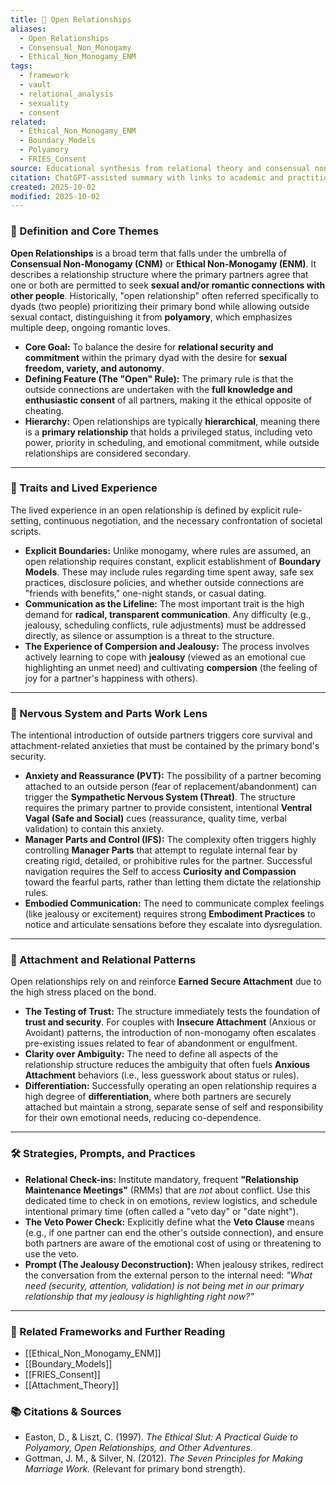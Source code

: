 ```yaml
---
title: 💖 Open Relationships
aliases:
  - Open_Relationships
  - Consensual_Non_Monogamy
  - Ethical_Non_Monogamy_ENM
tags:
  - framework
  - vault
  - relational_analysis
  - sexuality
  - consent
related:
  - Ethical_Non_Monogamy_ENM
  - Boundary_Models
  - Polyamory
  - FRIES_Consent
source: Educational synthesis from relational theory and consensual non-monogamy scholarship
citation: ChatGPT-assisted summary with links to academic and practitioner materials
created: 2025-10-02
modified: 2025-10-02
---
```

### 🧩 Definition and Core Themes

**Open Relationships** is a broad term that falls under the umbrella of **Consensual Non-Monogamy (CNM)** or **Ethical Non-Monogamy (ENM)**. It describes a relationship structure where the primary partners agree that one or both are permitted to seek **sexual and/or romantic connections with other people**. Historically, "open relationship" often referred specifically to dyads (two people) prioritizing their primary bond while allowing outside sexual contact, distinguishing it from **polyamory**, which emphasizes multiple deep, ongoing romantic loves.

-   **Core Goal:** To balance the desire for **relational security and commitment** within the primary dyad with the desire for **sexual freedom, variety, and autonomy**.
-   **Defining Feature (The "Open" Rule):** The primary rule is that the outside connections are undertaken with the **full knowledge and enthusiastic consent** of all partners, making it the ethical opposite of cheating.
-   **Hierarchy:** Open relationships are typically **hierarchical**, meaning there is a **primary relationship** that holds a privileged status, including veto power, priority in scheduling, and emotional commitment, while outside relationships are considered secondary.

---

### 🌿 Traits and Lived Experience

The lived experience in an open relationship is defined by explicit rule-setting, continuous negotiation, and the necessary confrontation of societal scripts.

-   **Explicit Boundaries:** Unlike monogamy, where rules are assumed, an open relationship requires constant, explicit establishment of **Boundary Models**. These may include rules regarding time spent away, safe sex practices, disclosure policies, and whether outside connections are "friends with benefits," one-night stands, or casual dating.
-   **Communication as the Lifeline:** The most important trait is the high demand for **radical, transparent communication**. Any difficulty (e.g., jealousy, scheduling conflicts, rule adjustments) must be addressed directly, as silence or assumption is a threat to the structure.
-   **The Experience of Compersion and Jealousy:** The process involves actively learning to cope with **jealousy** (viewed as an emotional cue highlighting an unmet need) and cultivating **compersion** (the feeling of joy for a partner's happiness with others).

---

### 🧠 Nervous System and Parts Work Lens

The intentional introduction of outside partners triggers core survival and attachment-related anxieties that must be contained by the primary bond's security.

-   **Anxiety and Reassurance (PVT):** The possibility of a partner becoming attached to an outside person (fear of replacement/abandonment) can trigger the **Sympathetic Nervous System (Threat)**. The structure requires the primary partner to provide consistent, intentional **Ventral Vagal (Safe and Social)** cues (reassurance, quality time, verbal validation) to contain this anxiety.
-   **Manager Parts and Control (IFS):** The complexity often triggers highly controlling **Manager Parts** that attempt to regulate internal fear by creating rigid, detailed, or prohibitive rules for the partner. Successful navigation requires the Self to access **Curiosity and Compassion** toward the fearful parts, rather than letting them dictate the relationship rules.
-   **Embodied Communication:** The need to communicate complex feelings (like jealousy or excitement) requires strong **Embodiment Practices** to notice and articulate sensations before they escalate into dysregulation.

---

### 💞 Attachment and Relational Patterns

Open relationships rely on and reinforce **Earned Secure Attachment** due to the high stress placed on the bond.

-   **The Testing of Trust:** The structure immediately tests the foundation of **trust and security**. For couples with **Insecure Attachment** (Anxious or Avoidant) patterns, the introduction of non-monogamy often escalates pre-existing issues related to fear of abandonment or engulfment.
-   **Clarity over Ambiguity:** The need to define all aspects of the relationship structure reduces the ambiguity that often fuels **Anxious Attachment** behaviors (i.e., less guesswork about status or rules).
-   **Differentiation:** Successfully operating an open relationship requires a high degree of **differentiation**, where both partners are securely attached but maintain a strong, separate sense of self and responsibility for their own emotional needs, reducing co-dependence.

---

### 🛠️ Strategies, Prompts, and Practices

-   **Relational Check-ins:** Institute mandatory, frequent **"Relationship Maintenance Meetings"** (RMMs) that are *not* about conflict. Use this dedicated time to check in on emotions, review logistics, and schedule intentional primary time (often called a "veto day" or "date night").
-   **The Veto Power Check:** Explicitly define what the **Veto Clause** means (e.g., if one partner can end the other's outside connection), and ensure both partners are aware of the emotional cost of using or threatening to use the veto.
-   **Prompt (The Jealousy Deconstruction):** When jealousy strikes, redirect the conversation from the external person to the internal need: *"What need (security, attention, validation) is not being met in our primary relationship that my jealousy is highlighting right now?"*

---

### 🔗 Related Frameworks and Further Reading

-   [[Ethical_Non_Monogamy_ENM]]
-   [[Boundary_Models]]
-   [[FRIES_Consent]]
-   [[Attachment_Theory]]

### 📚 Citations & Sources

-   Easton, D., & Liszt, C. (1997). *The Ethical Slut: A Practical Guide to Polyamory, Open Relationships, and Other Adventures.*
-   Gottman, J. M., & Silver, N. (2012). *The Seven Principles for Making Marriage Work.* (Relevant for primary bond strength).